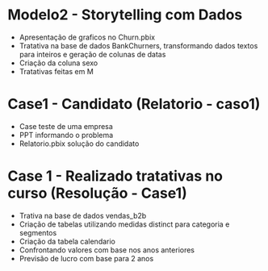 # Modelo2 - Storytelling com Dados

  *  Apresentação de graficos no Churn.pbix
  *  Tratativa na base de dados BankChurners, transformando dados textos para inteiros e geração de colunas de datas
  *  Criação da coluna sexo
  *  Tratativas feitas em M
 

# Case1 - Candidato (Relatorio - caso1)

  * Case teste de uma empresa 
  * PPT informando o problema 
  * Relatorio.pbix solução do candidato

# Case 1 - Realizado tratativas no curso (Resolução  - Case1)

  * Trativa na base de dados vendas_b2b
  * Criação de tabelas utilizando medidas distinct para categoria e segmentos
  * Criação da tabela calendario 
  * Confrontando valores com base nos anos anteriores
  * Previsão de lucro com base para 2 anos
  
